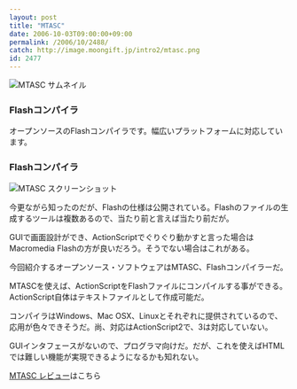 ```yaml
---
layout: post
title: "MTASC"
date: 2006-10-03T09:00:00+09:00
permalink: /2006/10/2488/
catch: http://image.moongift.jp/intro2/mtasc.png
id: 2477
---
```

 ![MTASC サムネイル](http://image.moongift.jp/intro2/mtasc.t.png "MTASC サムネイル")
  

### Flashコンパイラ
  
オープンソースのFlashコンパイラです。幅広いプラットフォームに対応しています。  
<!--more-->  

### Flashコンパイラ
  

![MTASC スクリーンショット](http://image.moongift.jp/intro2/mtasc.png "MTASC スクリーンショット")

  

今更ながら知ったのだが、Flashの仕様は公開されている。Flashのファイルの生成するツールは複数あるので、当たり前と言えば当たり前だが。

  

GUIで画面設計ができ、ActionScriptでぐりぐり動かすと言った場合はMacromedia Flashの方が良いだろう。そうでない場合はこれがある。

  

今回紹介するオープンソース・ソフトウェアはMTASC、Flashコンパイラーだ。

  

MTASCを使えば、ActionScriptをFlashファイルにコンパイルする事ができる。ActionScript自体はテキストファイルとして作成可能だ。

  

コンパイラはWindows、Mac OSX、Linuxとそれぞれに提供されているので、応用が色々できそうだ。尚、対応はActionScript2で、3は対応していない。

  

GUIインタフェースがないので、プログラマ向けだ。だが、これを使えばHTMLでは難しい機能が実現できるようになるかも知れない。

  

[MTASC レビュー](http://oss.moongift.jp/review/i-2489.html)はこちら

